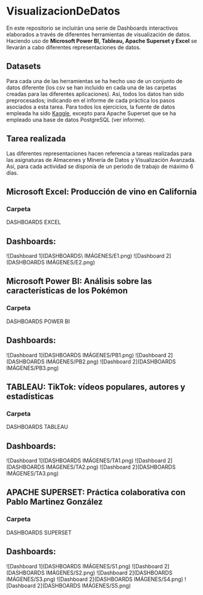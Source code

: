 # VisualizacionDeDatos
En este repositorio se incluirán una serie de Dashboards interactivos elaborados a través de diferentes herramientas de visualización de datos. Haciendo uso de **Microsoft Power BI, Tableau, Apache Superset y Excel** se llevarán a cabo diferentes representaciones de datos. 

## Datasets
Para cada una de las herramientas se ha hecho uso de un conjunto de datos diferente (los csv se han incluido en cada una de las carpetas creadas para las diferentes aplicaciones). Así, todos los datos han sido preprocesados; indicando en el informe de cada práctica los pasos asociados a esta tarea. Para todos los ejercicios, la fuente de datos empleada ha sido  [Kaggle](https://www.kaggle.com/), excepto para Apache Superset que se ha empleado una base de datos PostgreSQL (ver informe).

## Tarea realizada
Las diferentes representaciones hacen referencia a tareas realizadas para las asignaturas de Almacenes y Minería de Datos y Visualización Avanzada. Así, para cada actividad se disponía de un periodo de trabajo de máximo 6 días.

## Microsoft Excel: Producción de vino en California
### Carpeta
DASHBOARDS EXCEL
## Dashboards:

![Dashboard 1](DASHBOARDS\ IMÁGENES/E1.png)
![Dashboard 2](DASHBOARDS IMÁGENES/E2.png)

## Microsoft Power BI: Análisis sobre las características de los Pokémon
### Carpeta
DASHBOARDS POWER BI
## Dashboards:

![Dashboard 1](DASHBOARDS IMÁGENES/PB1.png)
![Dashboard 2](DASHBOARDS IMÁGENES/PB2.png)
![Dashboard 2](DASHBOARDS IMÁGENES/PB3.png)

## TABLEAU: TikTok: vídeos populares, autores y estadísticas
### Carpeta
DASHBOARDS TABLEAU
## Dashboards:

![Dashboard 1](DASHBOARDS IMÁGENES/TA1.png)
![Dashboard 2](DASHBOARDS IMÁGENES/TA2.png)
![Dashboard 2](DASHBOARDS IMÁGENES/TA3.png)

## APACHE SUPERSET: Práctica colaborativa con Pablo Martinez González
### Carpeta
DASHBOARDS SUPERSET
## Dashboards:

![Dashboard 1](DASHBOARDS IMÁGENES/S1.png)
![Dashboard 2](DASHBOARDS IMÁGENES/S2.png)
![Dashboard 2](DASHBOARDS IMÁGENES/S3.png)
![Dashboard 2](DASHBOARDS IMÁGENES/S4.png)
![Dashboard 2](DASHBOARDS IMÁGENES/S5.png)
